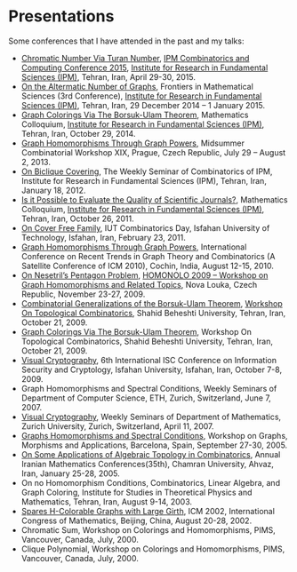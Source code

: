 # Presentations
Some conferences that I have attended in the past and my talks:

- [Chromatic Number Via Turan Number](https://github.com/hhaji/hhaji.github.io/blob/master/Presentations/Talks/Talk-Turan.pdf), [IPM Combinatorics and Computing Conference 2015](http://math.ipm.ac.ir/IPMCCC2015/), [Institute for Research in Fundamental Sciences (IPM)](http://www.ipm.ac.ir/), Tehran, Iran, April 29-30, 2015.
- [On the Altermatic Number of Graphs](https://github.com/hhaji/hhaji.github.io/blob/master/Presentations/Talks/Talk-Altermatic.pdf), Frontiers in Mathematical Sciences (3rd Conference), [Institute for Research in Fundamental Sciences (IPM)](http://www.ipm.ac.ir/), Tehran, Iran, 29 December 2014 – 1 January 2015.
- [Graph Colorings Via The Borsuk-Ulam Theorem](https://github.com/hhaji/hhaji.github.io/blob/master/Presentations/Talks/Talk-Alt-Borsuk.pdf), Mathematics Colloquium, [Institute for Research in Fundamental Sciences (IPM)](http://www.ipm.ac.ir/), Tehran, Iran, October 29, 2014.
- [Graph Homomorphisms Through Graph Powers](https://github.com/hhaji/hhaji.github.io/blob/master/Presentations/Talks/FVTalkGraphPowerPrague.pdf), Midsummer Combinatorial Workshop XIX, Prague, Czech Republic, July 29 – August 2, 2013.
- [On Biclique Covering](https://github.com/hhaji/hhaji.github.io/blob/master/Presentations/Talks/FVBCTalkIPM.pdf), The Weekly Seminar of Combinatorics of IPM, Institute for Research in Fundamental Sciences (IPM), Tehran, Iran, January 18, 2012.
- [Is it Possible to Evaluate the Quality of  Scientific Journals?](https://github.com/hhaji/hhaji.github.io/blob/master/Presentations/Talks/JournalRanking_2.pptx), Mathematics Colloquium, [Institute for Research in Fundamental Sciences (IPM)](http://www.ipm.ac.ir/), Tehran, Iran, October 26, 2011.
- [On Cover Free Family](https://github.com/hhaji/hhaji.github.io/blob/master/Presentations/Talks/FVTALKCFFIsfahan.pdf), IUT Combinatorics Day, Isfahan University of Technology, Isfahan, Iran, February 23, 2011.
- [Graph Homomorphisms Through Graph Powers](https://github.com/hhaji/hhaji.github.io/blob/master/Presentations/Talks/FVTALKINDIA.pdf), International Conference on Recent Trends in Graph Theory and Combinatorics (A Satellite Conference of ICM 2010), Cochin, India, August 12-15, 2010.
- [On Nesetril’s Pentagon Problem](https://github.com/hhaji/hhaji.github.io/blob/master/Presentations/Talks/TalkGraphPowers_2.pdf), [HOMONOLO 2009 – Workshop on Graph Homomorphisms and Related Topics](https://kam.mff.cuni.cz/conferences/Homonolo09/),  Nova Louka, Czech Republic, November 23-27, 2009.
- [Combinatorial Generalizations of the Borsuk-Ulam Theorem](https://github.com/hhaji/hhaji.github.io/blob/master/Presentations/Talks/TalkCombinBorsuk.pdf), [Workshop On Topological Combinatorics](http://combinatorics.sbu.ac.ir/topcomb.htm), Shahid Beheshti University, Tehran, Iran, October 21, 2009.
- [Graph Colorings Via The Borsuk-Ulam Theorem](https://github.com/hhaji/hhaji.github.io/blob/master/Presentations/Talks/TalkSimplicial.pdf), Workshop On Topological Combinatorics, Shahid Beheshti University, Tehran, Iran, October 21, 2009.
- [Visual Cryptography](https://github.com/hhaji/hhaji.github.io/blob/master/Presentations/Talks/FV-Visual-Isfahan.ppt), 6th International ISC Conference on Information Security and Cryptology, Isfahan University, Isfahan, Iran, October 7-8, 2009.
- Graph Homomorphisms and Spectral Conditions, Weekly Seminars of Department of Computer Science, ETH,  Zurich, Switzerland, June 7, 2007.
- [Visual Cryptography](https://github.com/hhaji/hhaji.github.io/blob/master/Presentations/Talks/FVVCZurich.ppt), Weekly Seminars of Department of Mathematics, Zurich University, Zurich, Switzerland, April 11, 2007.
- [Graphs Homomorphisms and Spectral Conditions](https://github.com/hhaji/hhaji.github.io/blob/master/Presentations/Talks/talkspainhom.pdf), Workshop on Graphs, Morphisms and Applications, Barcelona, Spain, September 27-30, 2005.
- [On Some Applications of Algebraic Topology in Combinatorics](https://github.com/hhaji/hhaji.github.io/blob/master/Presentations/Talks/hajiahvaz.pdf), Annual Iranian Mathematics Conferences(35th), Chamran University, Ahvaz, Iran, January 25-28, 2005.
- On no Homomorphism Conditions, Combinatorics, Linear Algebra, and Graph Coloring, Institute for Studies in Theoretical Physics and Mathematics, Tehran, Iran, August 9-14, 2003.
- [Spares H-Colorable Graphs with Large Girth](https://github.com/hhaji/hhaji.github.io/blob/master/Presentations/Talks/talkhombound.pdf), ICM 2002, International Congress of Mathematics, Beijing, China, August 20-28, 2002.
- Chromatic Sum, Workshop on Colorings and Homomorphisms, PIMS, Vancouver, Canada, July, 2000.
- Clique Polynomial, Workshop on Colorings and Homomorphisms, PIMS, Vancouver, Canada, July, 2000.
